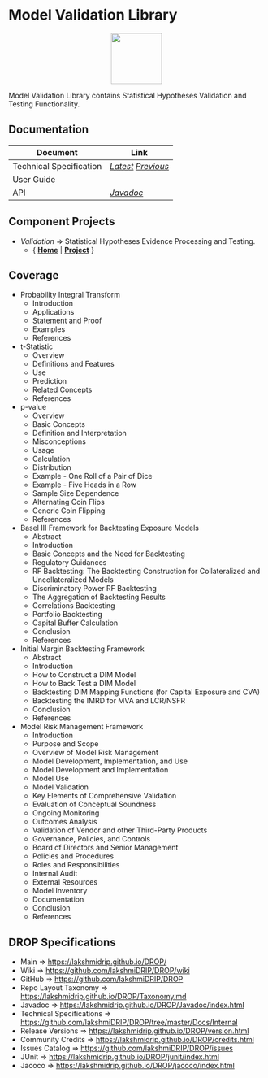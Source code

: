 ﻿
# Model Validation Library


<p align="center"><img src="https://github.com/lakshmiDRIP/DROP/blob/master/DRIP_Logo.gif?raw=true" width="100"></p>

Model Validation Library contains Statistical Hypotheses Validation and Testing Functionality.


## Documentation

 |        Document         | Link |
 |-------------------------|------|
 | Technical Specification | [*Latest*](https://github.com/lakshmiDRIP/DROP/blob/master/Docs/Internal/ModelValidation/ModelValidation_v4.06.pdf) [*Previous*](https://github.com/lakshmiDRIP/DROP/blob/master/Docs/Internal/ModelValidation) |
 | User Guide              |  |
 | API                     | [*Javadoc*](https://lakshmidrip.github.io/DROP/Javadoc/index.html)|


## Component Projects

 * *Validation* => Statistical Hypotheses Evidence Processing and Testing.
	* { [**Home**](https://github.com/lakshmiDRIP/DROP/tree/master/src/main/java/org/drip/validation/README.md) | 
	[**Project**](https://github.com/lakshmiDRIP/DROP/issues?q=is%3Aopen+is%3Aissue+label%3Avalidation) }


## Coverage

 * Probability Integral Transform
	* Introduction
	* Applications
	* Statement and Proof
	* Examples
	* References
 * t-Statistic
	* Overview
	* Definitions and Features
	* Use
	* Prediction
	* Related Concepts
	* References
 * p-value
	* Overview
	* Basic Concepts
	* Definition and Interpretation
	* Misconceptions
	* Usage
	* Calculation
	* Distribution
	* Example - One Roll of a Pair of Dice
	* Example - Five Heads in a Row
	* Sample Size Dependence
	* Alternating Coin Flips
	* Generic Coin Flipping
	* References
 * Basel III Framework for Backtesting Exposure Models
	* Abstract
	* Introduction
	* Basic Concepts and the Need for Backtesting
	* Regulatory Guidances
	* RF Backtesting: The Backtesting Construction for Collateralized and Uncollateralized Models
	* Discriminatory Power RF Backtesting
	* The Aggregation of Backtesting Results
	* Correlations Backtesting
	* Portfolio Backtesting
	* Capital Buffer Calculation
	* Conclusion
	* References
 * Initial Margin Backtesting Framework
	* Abstract
	* Introduction
	* How to Construct a DIM Model
	* How to Back Test a DIM Model
	* Backtesting DIM Mapping Functions (for Capital Exposure and CVA)
	* Backtesting the IMRD for MVA and LCR/NSFR
	* Conclusion
	* References
 * Model Risk Management Framework
	* Introduction
	* Purpose and Scope
	* Overview of Model Risk Management
	* Model Development, Implementation, and Use
	* Model Development and Implementation
	* Model Use
	* Model Validation
	* Key Elements of Comprehensive Validation
	* Evaluation of Conceptual Soundness
	* Ongoing Monitoring
	* Outcomes Analysis
	* Validation of Vendor and other Third-Party Products
	* Governance, Policies, and Controls
	* Board of Directors and Senior Management
	* Policies and Procedures
	* Roles and Responsibilities
	* Internal Audit
	* External Resources
	* Model Inventory
	* Documentation
	* Conclusion
	* References


## DROP Specifications

 * Main                     => https://lakshmidrip.github.io/DROP/
 * Wiki                     => https://github.com/lakshmiDRIP/DROP/wiki
 * GitHub                   => https://github.com/lakshmiDRIP/DROP
 * Repo Layout Taxonomy     => https://lakshmidrip.github.io/DROP/Taxonomy.md
 * Javadoc                  => https://lakshmidrip.github.io/DROP/Javadoc/index.html
 * Technical Specifications => https://github.com/lakshmiDRIP/DROP/tree/master/Docs/Internal
 * Release Versions         => https://lakshmidrip.github.io/DROP/version.html
 * Community Credits        => https://lakshmidrip.github.io/DROP/credits.html
 * Issues Catalog           => https://github.com/lakshmiDRIP/DROP/issues
 * JUnit                    => https://lakshmidrip.github.io/DROP/junit/index.html
 * Jacoco                   => https://lakshmidrip.github.io/DROP/jacoco/index.html
